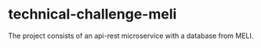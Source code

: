 # technical-challenge-meli
The project consists of an api-rest microservice with a database from MELI.
